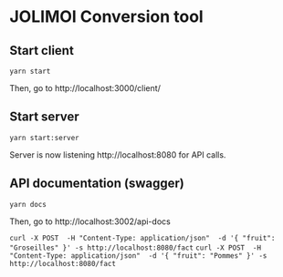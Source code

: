 # JOLIMOI Conversion tool

## Start client
`yarn start`

Then, go to http://localhost:3000/client/

## Start server
`yarn start:server`

Server is now listening http://localhost:8080 for API calls.

## API documentation (swagger)
`yarn docs`

Then, go to http://localhost:3002/api-docs


`curl -X POST  -H "Content-Type: application/json"  -d '{ "fruit": "Groseilles" }' -s http://localhost:8080/fact`
`curl -X POST  -H "Content-Type: application/json"  -d '{ "fruit": "Pommes" }' -s http://localhost:8080/fact`
